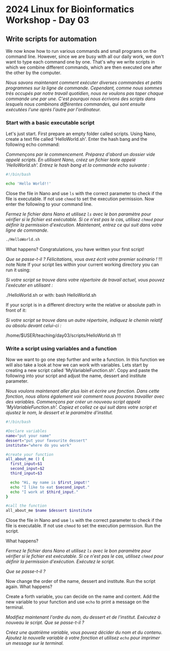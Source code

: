 # 2024 Linux for Bioinformatics Workshop - Day 03

## Write scripts for automation
We now know how to run various commands and small programs on the command line. However, since we are busy with all our daily work, we don't want to type each command one by one. That's why we write scripts in which we combine different commands, which are then executed one after the other by the computer.

_Nous savons maintenant comment exécuter diverses commandes et petits programmes sur la ligne de commande. Cependant, comme nous sommes très occupés par notre travail quotidien, nous ne voulons pas taper chaque commande une par une. C'est pourquoi nous écrivons des scripts dans lesquels nous combinons différentes commandes, qui sont ensuite exécutées l'une après l'autre par l'ordinateur._


### Start with a basic executable script
Let's just start. First prepare an empty folder called scripts. Using Nano, create a text file called 'HelloWorld.sh'. Enter the hash bang and the following echo command:

_Commençons par le commencement. Préparez d'abord un dossier vide appelé scripts. En utilisant Nano, créez un fichier texte appelé 'HelloWorld.sh'. Entrez le hash bang et la commande echo suivante :_

```bash
#!/bin/bash

echo 'Hello World!!'
```
Close the file in Nano and use ```ls``` with the correct parameter to check if the file is executable. If not use ```chmod``` to set the execution permission. 
Now enter the following to your command line.

_Fermez le fichier dans Nano et utilisez ``ls`` avec le bon paramètre pour vérifier si le fichier est exécutable. Si ce n'est pas le cas, utilisez ``chmod`` pour définir la permission d'exécution. 
Maintenant, entrez ce qui suit dans votre ligne de commande._

```bash
./HelloWorld.sh
```
What happens?
Congratulations, you have written your first script!

_Que se passe-t-il ?
Félicitations, vous avez écrit votre premier scénario !_
!!! note Note
If your script lies within your current working directory you can run it using:

_Si votre script se trouve dans votre répertoire de travail actuel, vous pouvez l'exécuter en utilisant :_

./HelloWorld.sh
or with:
bash HelloWorld.sh

If your script is in a different directory write the relative or absolute path in front of it:

_Si votre script se trouve dans un autre répertoire, indiquez le chemin relatif ou absolu devant celui-ci :_

/home/$USER/teaching/day03/scripts/HelloWorld.sh
!!!

### Write a script using variables and a function
Now we want to go one step further and write a function. In this function we will also take a look at how we can work with variables. Lets start by creating a new script called 'MyVariableFunction.sh'. Copy and paste the following into your script and adjust the name, dessert and institute parameter.

_Nous voulons maintenant aller plus loin et écrire une fonction. Dans cette fonction, nous allons également voir comment nous pouvons travailler avec des variables. Commençons par créer un nouveau script appelé 'MyVariableFunction.sh'. Copiez et collez ce qui suit dans votre script et ajustez le nom, le dessert et le paramètre d'institut._
```bash
#!/bin/bash

#Declare variables
name="put your name"
dessert="put your favourite dessert"
institute="where do you work"

#create your function
all_about_me () {
  first_input=$1
  second_input=$2
  third_input=$3

  echo "Hi, my name is $first_input!" 
  echo "I like to eat $second_input."
  echo "I work at $third_input."
}

#call the function
all_about_me $name $dessert $institute

```
Close the file in Nano and use ```ls``` with the correct parameter to check if the file is executable. If not use ```chmod``` to set the execution permission. Run the script.

What happens?

_Fermez le fichier dans Nano et utilisez ``ls`` avec le bon paramètre pour vérifier si le fichier est exécutable. Si ce n'est pas le cas, utilisez ``chmod`` pour définir la permission d'exécution. Exécutez le script._

_Que se passe-t-il ?_

Now change the order of the name, dessert and institute. Run the script again. What happens? 

Create a forth variable, you can decide on the name and content. Add the new variable to your function and use ```echo``` to print a message on the terminal.

_Modifiez maintenant l'ordre du nom, du dessert et de l'institut. Exécutez à nouveau le script. Que se passe-t-il ?_

_Créez une quatrième variable, vous pouvez décider du nom et du contenu. Ajoutez la nouvelle variable à votre fonction et utilisez ``echo`` pour imprimer un message sur le terminal._
